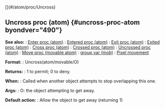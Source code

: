[]{#/atom/proc/Uncross}
  ## Uncross proc (atom) {#uncross-proc-atom byondver="490"}
  **See also:**
  :   [Enter proc (atom)](ref/atom/proc/Enter)
  :   [Entered proc (atom)](ref/atom/proc/Entered)
  :   [Exit proc (atom)](ref/atom/proc/Exit)
  :   [Exited proc (atom)](ref/atom/proc/Exited)
  :   [Cross proc (atom)](ref/atom/proc/Cross)
  :   [Crossed proc (atom)](ref/atom/proc/Crossed)
  :   [Uncrossed proc (atom)](ref/atom/proc/Uncrossed)
  :   [Move proc (movable atom)](ref/atom/movable/proc/Move)
  :   [group var (mob)](ref/mob/var/group)
  :   [Pixel movement](ref/%7Bnotes%7D/pixel-movement)
  <!-- -->
  **Format:**
  :   Uncross(atom/movable/O)
  <!-- -->
  **Returns:**
  :   1 to permit; 0 to deny.
  <!-- -->
  **When:**
  :   Called when another object attempts to stop overlapping this one.
  <!-- -->
  **Args:**
  :   O: the object attempting to get away.
  <!-- -->
  **Default action:**
  :   Allow the object to get away (returning 1)